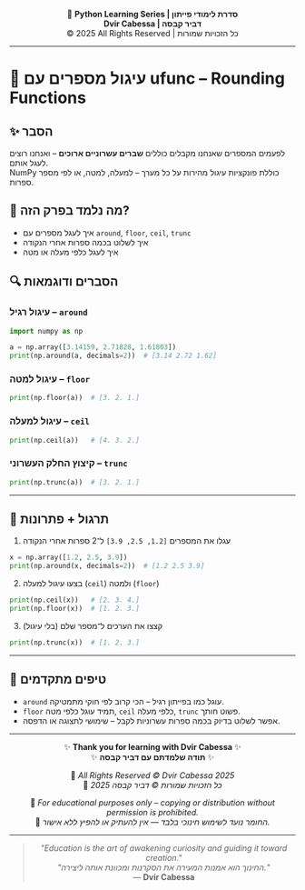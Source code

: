 <!-- DC_HEADER_START -->
<div align="center">

🐍 **Python Learning Series | סדרת לימודי פייתון**  
**Dvir Cabessa | דביר קבסה**  
© 2025 All Rights Reserved | כל הזכויות שמורות

</div>

---
<!-- DC_HEADER_END -->

# 📘 עיגול מספרים עם ufunc – Rounding Functions

## ✨ הסבר

לפעמים המספרים שאנחנו מקבלים כוללים **שברים עשרוניים ארוכים** – ואנחנו רוצים לעגל אותם.  
NumPy כוללת פונקציות עיגול מהירות על כל מערך – למעלה, למטה, או לפי מספר ספרות.

## 🧠 מה נלמד בפרק הזה?
- איך לעגל מספרים עם `around`, `floor`, `ceil`, `trunc`
- איך לשלוט בכמה ספרות אחרי הנקודה
- איך לעגל כלפי מעלה או מטה

## 🔍 הסברים ודוגמאות

### עיגול רגיל – `around`
```python
import numpy as np

a = np.array([3.14159, 2.71828, 1.61803])
print(np.around(a, decimals=2))  # [3.14 2.72 1.62]
```

### עיגול למטה – `floor`
```python
print(np.floor(a))  # [3. 2. 1.]
```

### עיגול למעלה – `ceil`
```python
print(np.ceil(a))   # [4. 3. 2.]
```

### קיצוץ החלק העשרוני – `trunc`
```python
print(np.trunc(a))  # [3. 2. 1.]
```

---

## 🧪 תרגול + פתרונות

1. עגלו את המספרים `[1.2, 2.5, 3.9]` ל־2 ספרות אחרי הנקודה
```python
x = np.array([1.2, 2.5, 3.9])
print(np.around(x, decimals=2))  # [1.2 2.5 3.9]
```

2. בצעו עיגול למעלה (`ceil`) ולמטה (`floor`)
```python
print(np.ceil(x))   # [2. 3. 4.]
print(np.floor(x))  # [1. 2. 3.]
```

3. קצצו את הערכים ל־מספר שלם (בלי עיגול)
```python
print(np.trunc(x))  # [1. 2. 3.]
```

---

## 💬 טיפים מתקדמים

* `around` עוגל כמו בפייתון רגיל – הכי קרוב לפי חוקי מתמטיקה.
* `floor` תמיד עוגל כלפי מטה, `ceil` כלפי מעלה, `trunc` פשוט חותך.
* אפשר לשלוט בדיוק בכמה ספרות עשרוניות לקבל – שימושי לתצוגה או הדפסה.

<!-- DC_FOOTER_START -->
---

<div align="center">

✨ **Thank you for learning with Dvir Cabessa** ✨  
✨ **תודה שלמדתם עם דביר קבסה** ✨  

📘 *All Rights Reserved © Dvir Cabessa 2025*  
📘 *כל הזכויות שמורות © דביר קבסה 2025*  

🔗 *For educational purposes only – copying or distribution without permission is prohibited.*  
🔗 *החומר נועד לשימוש חינוכי בלבד — אין להעתיק או להפיץ ללא אישור.*

---

> _"Education is the art of awakening curiosity and guiding it toward creation."_  
> _"החינוך הוא אמנות המעירה את הסקרנות ומכוונת אותה ליצירה."_  
> — **Dvir Cabessa**

</div>
<!-- DC_FOOTER_END -->


